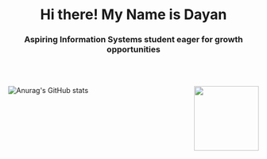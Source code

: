 <h1 align="center">Hi there! My Name is Dayan </h1>
<h3 align="center">Aspiring Information Systems student eager for growth opportunities</h3> 
<br></br>

![Anurag's GitHub stats](https://github-readme-stats.vercel.app/api?username=DayanFA&theme=jolly&show_icons=true)
<img  align= "right" height="130em" src="https://github-readme-stats.vercel.app/api/top-langs/?username=DayanFA&layout=compact&langs_count=16&theme=jolly"/>

